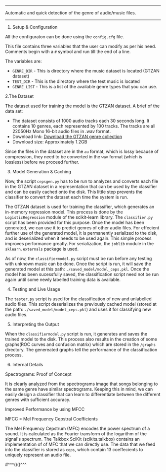 ***********************************************************************************

Automatic and quick detection of the genre of audio/music files.

***********************************************************************************
1. Setup & Configuration

All the configuraton can be done using the ```config.cfg``` file. 

This file contains three variables that the user can modify as per his need. Comments begin with a ```#``` symbol and run till the end of a line.

The variables are:
* ```GENRE_DIR``` - This is directory where the music dataset is located (GTZAN dataset) 
* ```TEST_DIR``` - This is the directory where the test music is located
* ```GENRE_LIST``` - This is a list of the available genre types that you can use. 

2.The Dataset

The dataset used for training the model is the GTZAN dataset. A brief of the data set: 

* The dataset consists of 1000 audio tracks each 30 seconds long. It contains 10 genres, each represented by 100 tracks. The tracks are all 22050Hz Mono 16-bit audio files in .wav format.
* Download link: [Download the GTZAN genre collection](http://opihi.cs.uvic.ca/sound/genres.tar.gz)
* Download size: Approximately 1.2GB

Since the files in the dataset are in the ```au``` format, which is lossy because of compression, they need to be converted in the ```wav``` format (which is lossless) before we proceed further.

3. Model Generation & Caching

Now, the script ```cepsgen.py``` has to be run to analyzes and converts each file in the GTZAN dataset in a representation that can be used by the classifier and can be easily cached onto the disk. This little step prevents the classifier to convert the dataset each time the system is run. 

The GTZAN dataset is used for training the classifier, which generates an in-memory regression model. This process is done by the ```LogisticRegression``` module of the scikit-learn library. The ```classifier.py``` script has been provided for this purpose. Once the model has been generated, we can use it to predict genres of other audio files. For effecient further use of the generated model, it is permanently serialized to the disk, and is deserialized when it needs to be used again. This simple process improves performance greatly. For serialization, the ```joblib``` module in the ```sklearn.externals``` package is used.

As of now, the ```classifiermodel.py``` script must be run before any testing with unknown music can be done. Once the script is run, it will save the generated model at this path: ```./saved_model/model_ceps.pkl```. Once the model has been sucessfully saved, the classification script need not be run again until some newly labelled training data is available. 

4. Testing and Live Usage

The ```tester.py``` script is used for the classification of new and unlabelled audio files. This script deserializes the previously cached model (stored at the path: ```./saved_model/model_ceps.pkl```) and uses it for classifying new audio files. 

5. Interpreting the Output

When the ```classifiermodel.py``` script is run, it generates and saves the trained model to the disk. This process also results in the creation of some graphs(ROC curves and confusion matrix) which are stored in the ```/graphs``` directory. The genereated graphs tell the performance of the classification process.

6. Internal Details

Spectrograms: Proof of Concept

It is clearly analyzed from the spectrograms image that songs belonging to the same genre have similar spectrograms. Keeping this in mind, we can easily design a classifier that can learn to differentiate between the different genres with sufficient accuracy.

Improved Performance by using MFCC

MFCC = Mel Frequency Cepstral Coefficients

The Mel Frequency Cepstrum (MFC) encodes the power spectrum of a sound. It is calculated as the Fourier transform of the logarithm of the signal's spectrum. The Talkbox SciKit (scikits.talkbox) contains an implementation of of MFC that we can directly use. The data that we feed into the classifier is stored as ```ceps```, which contain 13 coeffecients to uniquely represent an audio file. 


#^^^()()^^^












